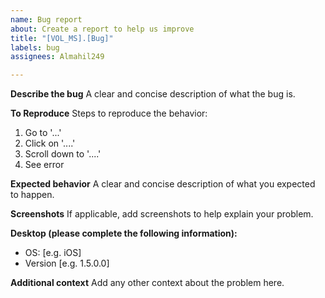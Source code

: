```yaml
---
name: Bug report
about: Create a report to help us improve
title: "[VOL_MS].[Bug]"
labels: bug
assignees: Almahil249

---
```


**Describe the bug**
A clear and concise description of what the bug is.

**To Reproduce**
Steps to reproduce the behavior:
1. Go to '...'
2. Click on '....'
3. Scroll down to '....'
4. See error

**Expected behavior**
A clear and concise description of what you expected to happen.

**Screenshots**
If applicable, add screenshots to help explain your problem.

**Desktop (please complete the following information):**
 - OS: [e.g. iOS]
 - Version [e.g. 1.5.0.0]


**Additional context**
Add any other context about the problem here.
